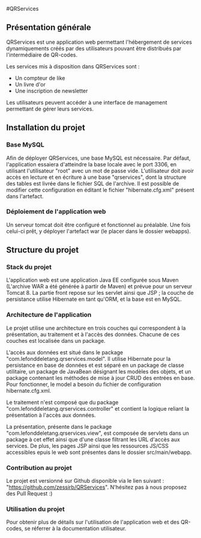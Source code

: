 #QRServices



## Présentation générale

QRServices est une application web permettant l'hébergement de services dynamiquements créés par des utilisateurs pouvant être distribués par l'intermédiaire de QR-codes.

Les services mis à disposition dans QRServices sont :
- Un compteur de like
- Un livre d'or
- Une inscription de newsletter

Les utilisateurs peuvent accéder à une interface de management permettant de gérer leurs services.



## Installation du projet

### Base MySQL

Afin de déployer QRServices, une base MySQL est nécessaire.
Par défaut, l'application essaiera d'atteindre la base locale avec le port 3306, en utilisant l'utilisateur "root" avec un mot de passe vide.
L'utilisateur doit avoir accès en lecture et en écriture à une base "qrservices", dont la structure des tables est livrée dans le fichier SQL de l'archive.
Il est possible de modifier cette configuration en éditant le fichier "hibernate.cfg.xml" présent dans l'artefact.

### Déploiement de l'application web

Un serveur tomcat doit être configuré et fonctionnel au préalable.
Une fois celui-ci prêt, y déployer l'artefact war (le placer dans le dossier webapps).



## Structure du projet

### Stack du projet

L'application web est une application Java EE configurée sous Maven (L'archive WAR a été générée à partir de Maven) et prévue pour un serveur Tomcat 8. La partie front repose sur les servlet ainsi que JSP ; la couche de persistance utilise Hibernate en tant qu'ORM, et la base est en MySQL. 

### Architecture de l'application

Le projet utilise une architecture en trois couches qui correspondent à la présentation, au traitement et à l'accès des données. Chacune de ces couches est localisée dans un package.

L'accès aux données est situé dans le package "com.lefonddeletang.qrservices.model". Il utilise Hibernate pour la persistance en base de données et est séparé en un package de classe utilitaire, un package de JavaBean désignant les modèles des objets, et un package contenant les méthodes de mise à jour CRUD des entrées en base. Pour fonctionner, le model a besoin du fichier de configuration hibernate.cfg.xml.

Le traitement n'est composé que du package "com.lefonddeletang.qrservices.controller" et contient la logique reliant la présentation à l'accès aux données.

La présentation, présente dans le package "com.lefonddeletang.qrservices.view", est composée de servlets dans un package à cet effet ainsi que d'une classe filtrant les URL d'accès aux services. De plus, les pages JSP ainsi que les ressources JS/CSS accessibles epuis le web sont présentes dans le dossier src/main/webapp.

### Contribution au projet

Le projet est versionné sur Github disponible via le lien suivant : "https://github.com/zessirb/QRServices". N'hésitez pas à nous proposez des Pull Request :)

### Utilisation du projet

Pour obtenir plus de détails sur l'utilisation de l'application web et des QR-codes, se réferrer à la documentation utilisateur.
